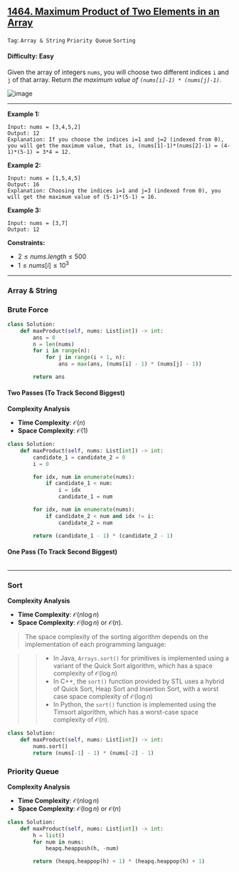 ## [1464. Maximum Product of Two Elements in an Array](https://leetcode.com/problems/maximum-product-of-two-elements-in-an-array)

```Tag```: ```Array & String``` ```Priority Queue``` ```Sorting```

#### Difficulty: Easy

Given the array of integers ```nums```, you will choose two different indices ```i``` and ```j``` of that array. Return _the maximum value of ```(nums[i]-1) * (nums[j]-1)```_.

![image](https://github.com/quananhle/Python/assets/35042430/fe8fd904-0cf9-4fce-ad97-1247d18dfc03)

---

__Example 1:__
```
Input: nums = [3,4,5,2]
Output: 12 
Explanation: If you choose the indices i=1 and j=2 (indexed from 0), you will get the maximum value, that is, (nums[1]-1)*(nums[2]-1) = (4-1)*(5-1) = 3*4 = 12.
```

__Example 2:__
```
Input: nums = [1,5,4,5]
Output: 16
Explanation: Choosing the indices i=1 and j=3 (indexed from 0), you will get the maximum value of (5-1)*(5-1) = 16.
```

__Example 3:__
```
Input: nums = [3,7]
Output: 12
```

__Constraints:__

- $2 \le nums.length \le 500$
- $1 \le nums[i] \le 10^3$

---

### Array & String

### Brute Force

```Python
class Solution:
    def maxProduct(self, nums: List[int]) -> int:
        ans = 0
        n = len(nums)
        for i in range(n):
            for j in range(i + 1, n):
                ans = max(ans, (nums[i] - 1) * (nums[j] - 1))

        return ans
```

#### Two Passes (To Track Second Biggest)

__Complexity Analysis__

- __Time Complexity__: $\mathcal{O}(n)$
- __Space Complexity__: $\mathcal{O}(1)$

```Python
class Solution:
    def maxProduct(self, nums: List[int]) -> int:
        candidate_1 = candidate_2 = 0
        i = 0

        for idx, num in enumerate(nums):
            if candidate_1 < num:
                i = idx
                candidate_1 = num

        for idx, num in enumerate(nums):
            if candidate_2 < num and idx != i:
                candidate_2 = num

        return (candidate_1 - 1) * (candidate_2 - 1)
```

#### One Pass (To Track Second Biggest)

```Python

```

---

### Sort

__Complexity Analysis__

- __Time Complexity__: $\mathcal{O}(n \log n)$
- __Space Complexity__: $\mathcal{O}(\log n)$ or $\mathcal{O}(n)$.
> The space complexity of the sorting algorithm depends on the implementation of each programming language:

>>- In Java, ```Arrays.sort()``` for primitives is implemented using a variant of the Quick Sort algorithm, which has a space complexity of $\mathcal{O}(\log n)$
>>- In C++, the ```sort()``` function provided by STL uses a hybrid of Quick Sort, Heap Sort and Insertion Sort, with a worst case space complexity of $\mathcal{O}(\log n)$
>>- In Python, the ```sort()``` function is implemented using the Timsort algorithm, which has a worst-case space complexity of $\mathcal{O}(n)$.

```Python
class Solution:
    def maxProduct(self, nums: List[int]) -> int:
        nums.sort()
        return (nums[-1] - 1) * (nums[-2] - 1)
```

### Priority Queue

__Complexity Analysis__

- __Time Complexity__: $\mathcal{O}(n \log n)$
- __Space Complexity__: $\mathcal{O}(\log n)$ or $\mathcal{O}(n)$

```Python
class Solution:
    def maxProduct(self, nums: List[int]) -> int:
        h = list()
        for num in nums:
            heapq.heappush(h, -num)

        return (heapq.heappop(h) + 1) * (heapq.heappop(h) + 1)
```
